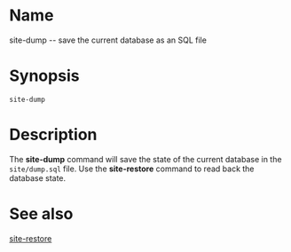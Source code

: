 # Name

site-dump -- save the current database as an SQL file

# Synopsis

    site-dump

# Description

The **site-dump** command will save the state of the current database in
the `site/dump.sql` file.  Use the **site-restore** command to read back
the database state.


# See also

[site-restore](site-restore.html)

